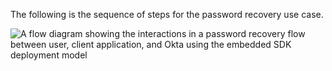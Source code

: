 The following is the sequence of steps for the password recovery use case.

<div class="three-quarter">

![A flow diagram showing the interactions in a password recovery flow between user, client application, and Okta using the embedded SDK deployment model](/img/oie-embedded-sdk/oie-embedded-dotnet-pwd-recovery-flow-diagram.png)

<!--
   Source image: https://www.figma.com/file/YH5Zhzp66kGCglrXQUag2E/%F0%9F%93%8A-Updated-Diagrams-for-Dev-Docs?type=design&node-id=4343%3A26450&mode=design&t=UuDzkVtQkDGTVhdx-1  oie-embedded-dotnet-pwd-recovery-flow-diagram
-->

</div>
